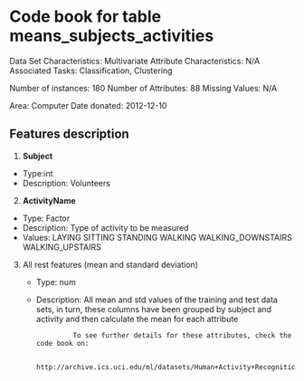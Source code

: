 # Code book for table **means_subjects_activities**

Data Set Characteristics: Multivariate
Attribute Characteristics: N/A
Associated Tasks: Classification, Clustering

Number of instances: 180
Number of Attributes: 88
Missing Values: N/A

Area: Computer
Date donated: 2012-12-10

## Features description

1. **Subject**
  * Type:int 
  * Description: Volunteers
2. **ActivityName**
  * Type: Factor
  * Description: Type of activity to be measured
  * Values: LAYING
            SITTING
            STANDING
            WALKING
            WALKING_DOWNSTAIRS
            WALKING_UPSTAIRS
3. All rest features (mean and standard deviation)
    * Type: num
    * Description: All mean and std values of the training and test data sets, in turn, these columns have been grouped by                      subject and activity and then calculate the mean for each attribute
    
                   To see further details for these attributes, check the code book on:

                    http://archive.ics.uci.edu/ml/datasets/Human+Activity+Recognition+Using+Smartphones
          
  
